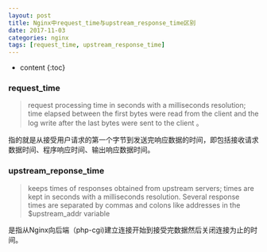 ```yaml
---
layout: post
title: Nginx中request_time与upstream_response_time区别
date: 2017-11-03
categories: nginx
tags: [request_time, upstream_response_time]
---
```


* content
{:toc}

### request_time
> request processing time in seconds with a milliseconds resolution; time elapsed between the first bytes were read from the client and the log write after the last bytes were sent to the client 。

指的就是从接受用户请求的第一个字节到发送完响应数据的时间，即包括接收请求数据时间、程序响应时间、输出响应数据时间。

### upstream_reponse_time
> keeps times of responses obtained from upstream servers; times are kept in seconds with a milliseconds resolution. Several response times are separated by commas and colons like addresses in the $upstream_addr variable

是指从Nginx向后端（php-cgi)建立连接开始到接受完数据然后关闭连接为止的时间。